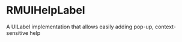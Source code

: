 RMUIHelpLabel
=============

A UILabel implementation that allows easily adding pop-up, context-sensitive help
